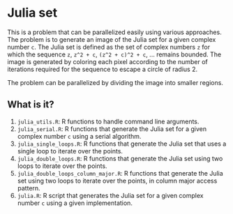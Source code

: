 # Julia set

This is a problem that can be parallelized easily using various approaches. The
problem is to generate an image of the Julia set for a given complex number
`c`. The Julia set is defined as the set of complex numbers `z` for which the
sequence `z`, `z^2 + c`, `(z^2 + c)^2 + c`, ... remains bounded. The image is
generated by coloring each pixel according to the number of iterations required
for the sequence to escape a circle of radius 2.

The problem can be parallelized by dividing the image into smaller regions.


## What is it?

1. `julia_utils.R`: R functions to handle command line arguments.
1. `julia_serial.R`: R functions that generate the Julia set for a given
   complex number `c` using a serial algorithm.
1. `julia_single_loops.R`: R functions that generate the Julia set that uses a
   single loop to iterate over the points.
1. `julia_double_loops.R`: R functions that generate the Julia set using two
   loops to iterate over the points.
1. `julia_double_loops_column_major.R`: R functions that generate the Julia set
   using two loops to iterate over the points, in column major access pattern.
1. `julia.R`: R script that generates the Julia set for a given complex number
   `c` using a given implementation.

